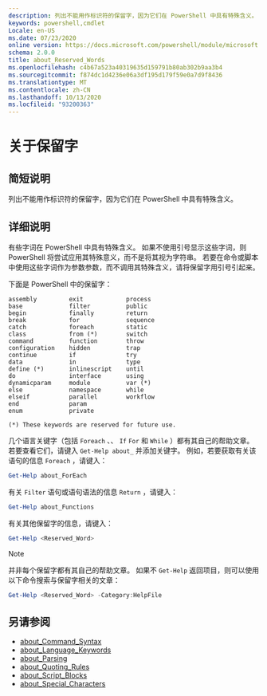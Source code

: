 ```yaml
---
description: 列出不能用作标识符的保留字，因为它们在 PowerShell 中具有特殊含义。
keywords: powershell,cmdlet
Locale: en-US
ms.date: 07/23/2020
online version: https://docs.microsoft.com/powershell/module/microsoft.powershell.core/about/about_reserved_words?view=powershell-7&WT.mc_id=ps-gethelp
schema: 2.0.0
title: about_Reserved_Words
ms.openlocfilehash: c4b67a523a40319635d159791b80ab302b9aa3b4
ms.sourcegitcommit: f874dc1d4236e06a3df195d179f59e0a7d9f8436
ms.translationtype: MT
ms.contentlocale: zh-CN
ms.lasthandoff: 10/13/2020
ms.locfileid: "93200363"
---
```

# <a name="about-reserved-words"></a>关于保留字

## <a name="short-description"></a>简短说明
列出不能用作标识符的保留字，因为它们在 PowerShell 中具有特殊含义。

## <a name="long-description"></a>详细说明

有些字词在 PowerShell 中具有特殊含义。 如果不使用引号显示这些字词，则 PowerShell 将尝试应用其特殊意义，而不是将其视为字符串。 若要在命令或脚本中使用这些字词作为参数参数，而不调用其特殊含义，请将保留字用引号引起来。

下面是 PowerShell 中的保留字：

```
assembly         exit            process
base             filter          public
begin            finally         return
break            for             sequence
catch            foreach         static
class            from (*)        switch
command          function        throw
configuration    hidden          trap
continue         if              try
data             in              type
define (*)       inlinescript    until
do               interface       using
dynamicparam     module          var (*)
else             namespace       while
elseif           parallel        workflow
end              param
enum             private

(*) These keywords are reserved for future use.
```

几个语言关键字（包括 `Foreach` 、、 `If` `For` 和 `While` ）都有其自己的帮助文章。 若要查看它们，请键入 `Get-Help about_` 并添加关键字。 例如，若要获取有关该语句的信息 `Foreach` ，请键入：

```powershell
Get-Help about_ForEach
```

有关 `Filter` 语句或语句语法的信息 `Return` ，请键入：

```powershell
Get-Help about_Functions
```

有关其他保留字的信息，请键入：

```powershell
Get-Help <Reserved_Word>
```

> [!NOTE]
> 并非每个保留字都有其自己的帮助文章。 如果不 `Get-Help` 返回项目，则可以使用以下命令搜索与保留字相关的文章：
>
> ```powershell
> Get-Help <Reserved_Word> -Category:HelpFile
> ```

## <a name="see-also"></a>另请参阅

- [about_Command_Syntax](about_Command_Syntax.md)
- [about_Language_Keywords](about_Language_Keywords.md)
- [about_Parsing](about_Parsing.md)
- [about_Quoting_Rules](about_Quoting_Rules.md)
- [about_Script_Blocks](about_Script_Blocks.md)
- [about_Special_Characters](about_Special_Characters.md)
